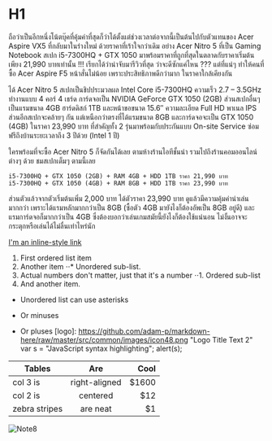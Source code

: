 # H1
ถือว่าเป็นอีกหนึ่งโน้ตบุ๊คที่คุ้มค่าที่สุดก็ว่าได้ตั้งแต่ช่วงเวลาต่อจากนี้เป็นต้นไปกับตัวแทนของ Acer Aspire VX5 ที่กลับมาในร่างใหม่ ด้วยราคาที่เร้าใจกว่าเดิม อย่าง Acer Nitro 5 ที่เป็น Gaming Notebook สเปก i5-7300HQ + GTX 1050 มาพร้อมราคาที่ถูกที่สุดในตลาดกับราคาเริ่มต้นเพียง 21,990 บาทเท่านั้น !!! เรียกได้ว่าน่าจับมารีวิวที่สุด ว่าจะดีซักแค่ไหน ??? แต่ที่แน่ๆ ทำให้คนที่ซื้อ Acer Aspire F5 หน้าสั่นไม่น้อย เพราะประสิทธิภาพดีกว่ามาก ในราคาใกล้เคียงกัน

ได้ Acer Nitro 5 สเปกเป็นชิปประมวลผล Intel Core i5-7300HQ ความเร็ว 2.7 – 3.5GHz ทำงานแบบ 4 คอร์ 4 เธร์ด การ์ดจอเป็น NVIDIA GeForce  GTX 1050 (2GB) ส่วนสเปกอื่นๆ เป็นแรมขนาด 4GB ฮาร์ดดิสก์ 1TB และหน้าขอขนาด 15.6″ ความละเอียด Full HD พาเนล IPS ส่วนอีกสเปกจะคล้ายๆ กัน แต่เหนือกว่าตรงที่ได้แรมขนาด 8GB และการ์ดจอจะเป็น GTX 1050 (4GB) ในราคา 23,990 บาท ที่สำคัญทั้ง 2 รุ่นมาพร้อมกับประกันแบบ On-site Service ซ่อมฟรีถึงบ้านระยะเวลาถึง 3 ปีด้วย (Intel 1 ปี)

ใครพร้อมที่จะซื้อ Acer Nitro 5 ก็จัดกันได้เลย ตามห้างร้านไอทีชั้นนำ รวมไปถึงร้านคอมออนไลน์ต่างๆ ด้วย ชมสเปกเต็มๆ ตามนี้เลย

    i5-7300HQ + GTX 1050 (2GB) + RAM 4GB + HDD 1TB ราคา 21,990 บาท
    i5-7300HQ + GTX 1050 (4GB) + RAM 8GB + HDD 1TB ราคา 23,990 บาท

ส่วนตัวแล้วจากตัวเริ่มต้นเพิ่ม 2,000 บาท ได้ตัวราคา 23,990 บาท ดูแล้วมีความคุ้มค่าน่าเล่นมากกว่า เพราะได้แรมหลักมากกว่าเป็น 8GB (ซื้อตัว 4GB มายังไงก็ต้องอัพเป็น 8GB อยู่ดี) และแรมการ์ดจอก็มากกว่าเป็น 4GB ซึ่งต้องบอกว่าเล่นเกมสมัยนี้ยังไงก็ต้องใช้แน่นอน ไม่งั้นอาจจะกระตุกหรือเล่นได้ไม่ลื่นเท่าไหร่นัก

[I'm an inline-style link](https://www.google.com)
1. First ordered list item
2. Another item
⋅⋅* Unordered sub-list. 
1. Actual numbers don't matter, just that it's a number
⋅⋅1. Ordered sub-list
4. And another item.
* Unordered list can use asterisks
- Or minuses
+ Or pluses
[logo]: https://github.com/adam-p/markdown-here/raw/master/src/common/images/icon48.png "Logo Title Text 2"
var s = "JavaScript syntax highlighting";
alert(s);

| Tables        | Are           | Cool  |
| ------------- |:-------------:| -----:|
| col 3 is      | right-aligned | $1600 |
| col 2 is      | centered      |   $12 |
| zebra stripes | are neat      |    $1 |
![Note8](http://cdn.gsmarena.com/imgroot/news/17/03/note8-galaxy-model-revealed/-728w2/gsmarena_002.jpg)
